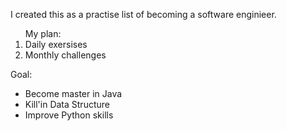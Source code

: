 I created this as a practise list of becoming a software enginieer. 

<ol>My plan:
  <li> Daily exersises </li>
  <li> Monthly challenges </li>
 </ol>

 Goal: 
 - Become master in Java 
 - Kill'in Data Structure
 - Improve Python skills
